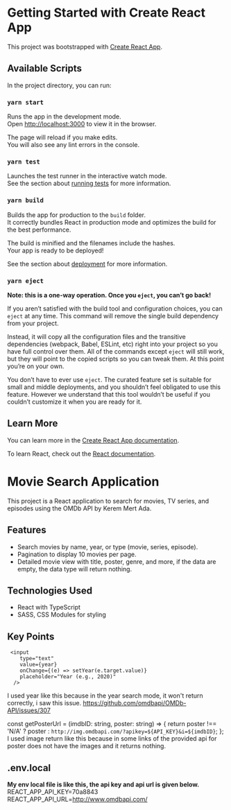 # Getting Started with Create React App

This project was bootstrapped with [Create React App](https://github.com/facebook/create-react-app).

## Available Scripts

In the project directory, you can run:

### `yarn start`

Runs the app in the development mode.\
Open [http://localhost:3000](http://localhost:3000) to view it in the browser.

The page will reload if you make edits.\
You will also see any lint errors in the console.

### `yarn test`

Launches the test runner in the interactive watch mode.\
See the section about [running tests](https://facebook.github.io/create-react-app/docs/running-tests) for more information.

### `yarn build`

Builds the app for production to the `build` folder.\
It correctly bundles React in production mode and optimizes the build for the best performance.

The build is minified and the filenames include the hashes.\
Your app is ready to be deployed!

See the section about [deployment](https://facebook.github.io/create-react-app/docs/deployment) for more information.

### `yarn eject`

**Note: this is a one-way operation. Once you `eject`, you can’t go back!**

If you aren’t satisfied with the build tool and configuration choices, you can `eject` at any time. This command will remove the single build dependency from your project.

Instead, it will copy all the configuration files and the transitive dependencies (webpack, Babel, ESLint, etc) right into your project so you have full control over them. All of the commands except `eject` will still work, but they will point to the copied scripts so you can tweak them. At this point you’re on your own.

You don’t have to ever use `eject`. The curated feature set is suitable for small and middle deployments, and you shouldn’t feel obligated to use this feature. However we understand that this tool wouldn’t be useful if you couldn’t customize it when you are ready for it.

## Learn More

You can learn more in the [Create React App documentation](https://facebook.github.io/create-react-app/docs/getting-started).

To learn React, check out the [React documentation](https://reactjs.org/).


# Movie Search Application

This project is a React application to search for movies, TV series, and episodes using the OMDb API by Kerem Mert Ada.

## Features
- Search movies by name, year, or type (movie, series, episode).
- Pagination to display 10 movies per page.
- Detailed movie view with title, poster, genre, and more, if the data are empty, the data type will return nothing.

## Technologies Used
- React with TypeScript
- SASS, CSS Modules for styling

## Key Points 
     <input
        type="text"
        value={year}
        onChange={(e) => setYear(e.target.value)}
        placeholder="Year (e.g., 2020)"
      />
I used year like this because in the year search mode, it won't return correctly, i saw this issue. https://github.com/omdbapi/OMDb-API/issues/307

  const getPosterUrl = (imdbID: string, poster: string) => {
    return poster !== 'N/A' ?  poster : `http://img.omdbapi.com/?apikey=${API_KEY}&i=${imdbID}`;
  };
I used image return like this because in some links of the provided api for poster does not have the images and it returns nothing. 
## .env.local
**My env local file is like this, the api key and api url is given below.**
REACT_APP_API_KEY=70a8843
REACT_APP_API_URL=http://www.omdbapi.com/